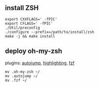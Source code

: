 ## install ZSH
```
export CXXFLAGS=' -fPIC'
export CFLAGS=' -fPIC'
./Util/preconfig
./configure --prefix=/path/to/install/zsh
make -j && make install
```

## deploy oh-my-zsh
plugins: [autojump](https://github.com/wting/autojump#installation), [highlighting](highlighting), [fzf](https://github.com/unixorn/fzf-zsh-plugin)
```
mv .oh-my-zsh ~/ 
mv .autojump ~/
mv .fzf ~/
```
